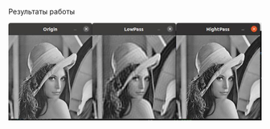 Результаты работы  

[![Результат работы][1]][1]
 
[1]: https://github.com/Havry21/CV_LAB/blob/master/%D0%9B%D0%B0%D0%B1%D0%BE%D1%80%D0%B0%D1%82%D0%BE%D1%80%D0%BD%D0%B0%D1%8F%20%D1%80%D0%B0%D0%B1%D0%BE%D1%82%D0%B0%204/%D0%97%D0%B0%D0%B4%D0%B0%D0%BD%D0%B8%D0%B55/CVTest/result.jpg
